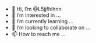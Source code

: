 - 👋 Hi, I’m @L5jjfhihnn
- 👀 I’m interested in ...
- 🌱 I’m currently learning ...
- 💞️ I’m looking to collaborate on ...
- 📫 How to reach me ...

<!---
L5jjfhihnn/L5jjfhihnn is a ✨ special ✨ repository because its `README.md` (this file) appears on your GitHub profile.
You can click the Preview link to take a look at your changes.
--->
